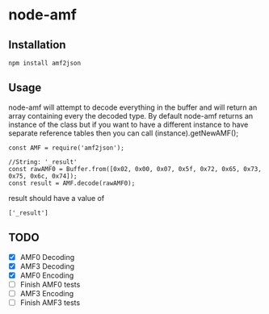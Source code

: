 # node-amf
## Installation
```
npm install amf2json
```
## Usage
node-amf will attempt to decode everything in the buffer and will return an array containing every the decoded type.
By default node-amf returns an instance of the class but if you want to have a different instance to have separate
reference tables then you can call (instance).getNewAMF();
```
const AMF = require('amf2json');

//String: '_result'
const rawAMF0 = Buffer.from([0x02, 0x00, 0x07, 0x5f, 0x72, 0x65, 0x73, 0x75, 0x6c, 0x74]);
const result = AMF.decode(rawAMF0);
```
result should have a value of
```
['_result']
```
## TODO
- [x] AMF0 Decoding
- [x] AMF3 Decoding
- [x] AMF0 Encoding 
- [ ] Finish AMF0 tests
- [ ] AMF3 Encoding
- [ ] Finish AMF3 tests

